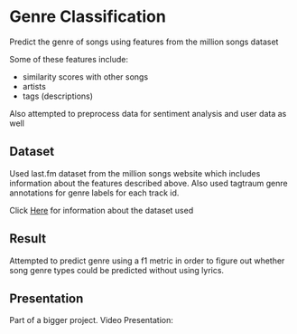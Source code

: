 # Genre Classification
Predict the genre of songs using features from the million songs dataset

Some of these features include: 
  - similarity scores with other songs
  - artists
  - tags (descriptions)

Also attempted to preprocess data for sentiment analysis and user data as well

## Dataset 
Used last.fm dataset from the million songs website which includes information about the 
features described above. Also used tagtraum genre annotations for genre labels for each
track id. 

Click [Here](http://millionsongdataset.com/lastfm/) for information about the dataset used

## Result
Attempted to predict genre using a f1 metric in order to figure out whether song
genre types could be predicted without using lyrics. 

## Presentation
Part of a bigger project. 
Video Presentation: 
